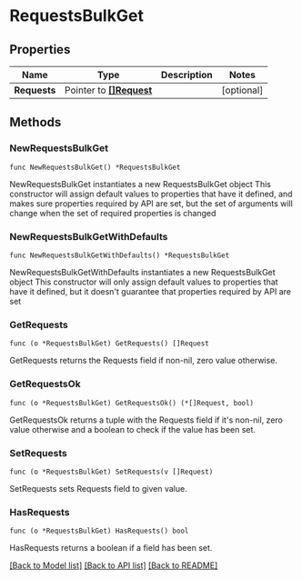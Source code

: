 # RequestsBulkGet

## Properties

Name | Type | Description | Notes
------------ | ------------- | ------------- | -------------
**Requests** | Pointer to [**[]Request**](Request.md) |  | [optional] 

## Methods

### NewRequestsBulkGet

`func NewRequestsBulkGet() *RequestsBulkGet`

NewRequestsBulkGet instantiates a new RequestsBulkGet object
This constructor will assign default values to properties that have it defined,
and makes sure properties required by API are set, but the set of arguments
will change when the set of required properties is changed

### NewRequestsBulkGetWithDefaults

`func NewRequestsBulkGetWithDefaults() *RequestsBulkGet`

NewRequestsBulkGetWithDefaults instantiates a new RequestsBulkGet object
This constructor will only assign default values to properties that have it defined,
but it doesn't guarantee that properties required by API are set

### GetRequests

`func (o *RequestsBulkGet) GetRequests() []Request`

GetRequests returns the Requests field if non-nil, zero value otherwise.

### GetRequestsOk

`func (o *RequestsBulkGet) GetRequestsOk() (*[]Request, bool)`

GetRequestsOk returns a tuple with the Requests field if it's non-nil, zero value otherwise
and a boolean to check if the value has been set.

### SetRequests

`func (o *RequestsBulkGet) SetRequests(v []Request)`

SetRequests sets Requests field to given value.

### HasRequests

`func (o *RequestsBulkGet) HasRequests() bool`

HasRequests returns a boolean if a field has been set.


[[Back to Model list]](../README.md#documentation-for-models) [[Back to API list]](../README.md#documentation-for-api-endpoints) [[Back to README]](../README.md)


